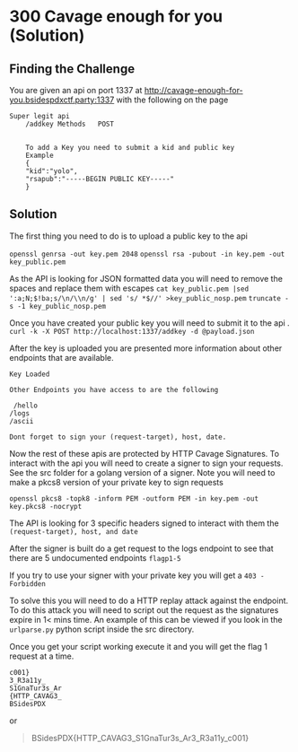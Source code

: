 # 300 Cavage enough for you (Solution)

## Finding the Challenge

You are given an api on port 1337 at http://cavage-enough-for-you.bsidespdxctf.party:1337 with the following on the page 
```
Super legit api
	/addkey Methods   POST	


	To add a Key you need to submit a kid and public key
	Example
	{
	"kid":"yolo",
	"rsapub":"-----BEGIN PUBLIC KEY-----"
	}
```

## Solution

The first thing you need to do is to upload a public key to the api

`openssl genrsa -out key.pem 2048`
`openssl rsa -pubout -in key.pem -out key_public.pem`

As the API is looking for JSON formatted data you will need to remove the spaces and replace them with escapes
`cat key_public.pem |sed ':a;N;$!ba;s/\n/\\n/g' | sed 's/ *$//' >key_public_nosp.pem`
`truncate -s -1 key_public_nosp.pem`

Once you have created your public key you will need to submit it to the api .
`curl -k -X POST http://localhost:1337/addkey -d @payload.json`

After the key is uploaded you are presented more information about other endpoints that are available.
```
Key Loaded

Other Endpoints you have access to are the following

 /hello
/logs
/ascii
 
Dont forget to sign your (request-target), host, date.
```
Now the rest of these apis are protected by HTTP Cavage Signatures. To interact with the api you will need to create a signer to sign your requests. See the src folder for a golang version of a signer. Note you will need to make a pkcs8 version of your private key to sign requests 

`openssl pkcs8 -topk8 -inform PEM -outform PEM -in key.pem -out key.pkcs8 -nocrypt`

The API is looking for 3 specific headers signed to interact with them the ` (request-target), host, and date` 

After the signer is built do a get request to the logs endpoint to see that there are 5 undocumented endpoints `flagp1-5` 

If you try to use your signer with your private key you will get a `403 - Forbidden`

To solve this you will need to do a HTTP replay attack against the endpoint. To do this attack you will need to script out the request as the signatures expire in 1< mins time. An example of this can be viewed if you look in the `urlparse.py` python script inside the src directory.

Once you get your script working execute it and you will get the flag 1 request at a time.

```
c001}
3_R3a11y_
S1GnaTur3s_Ar
{HTTP_CAVAG3_
BSidesPDX
```
or 
>BSidesPDX{HTTP_CAVAG3_S1GnaTur3s_Ar3_R3a11y_c001}


